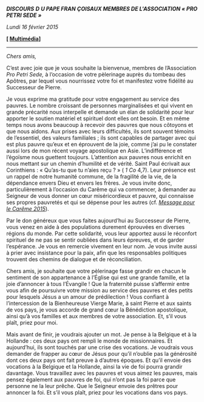 ***DISCOURS*** ***D*** ***U PAPE FRAN*** ***ÇOIS******AUX MEMBRES DE L'ASSOCIATION « PRO PETRI SEDE »***

*Lundi 16 février 2015*

**[ [Multimédia](http://w2.vatican.va/content/francesco/fr/events/event.dir.html/content/vaticanevents/fr/2015/2/16/propetrisede.html)]**

* * *

*Chers amis,*

C’est avec joie que je vous souhaite la bienvenue, membres de l’Association *Pro Petri Sede,* à l’occasion de votre pèlerinage auprès du tombeau des Apôtres, par lequel vous nourrissez votre foi et manifestez votre fidélité au Successeur de Pierre.

Je vous exprime ma gratitude pour votre engagement au service des pauvres. Le nombre croissant de personnes marginalisées et qui vivent en grande précarité nous interpelle et demande un élan de solidarité pour leur apporter le soutien matériel et spirituel dont elles ont besoin. Et en même temps nous avons beaucoup à recevoir des pauvres que nous côtoyons et que nous aidons. Aux prises avec leurs difficultés, ils sont souvent témoins de l’essentiel, des valeurs familiales ; ils sont capables de partager avec qui est plus pauvre qu’eux et en éprouvent de la joie, comme j’ai pu le constater aussi lors de mon récent voyage apostolique en Asie. L’indifférence et l’égoïsme nous guettent toujours. L’attention aux pauvres nous enrichit en nous mettant sur un chemin d’humilité et de vérité. Saint Paul écrivait aux Corinthiens : « Qu’as-tu que tu n’aies reçu ? » ( *1 Co* 4,7). Leur présence est un rappel de notre humanité commune, de la fragilité de la vie, de la dépendance envers Dieu et envers les frères. Je vous invite donc, particulièrement à l’occasion du Carême qui va commencer, à demander au Seigneur de vous donner un cœur miséricordieux et pauvre, qui connaisse ses propres pauvretés et qui se dépense pour les autres (cf. *[Message pour le Carême 2015](http://w2.vatican.va/content/francesco/fr/messages/lent/documents/papa-francesco_20141004_messaggio-quaresima2015.html)*).

Par le don généreux que vous faites aujourd’hui au Successeur de Pierre, vous venez en aide à des populations durement éprouvées en diverses régions du monde. Par cette solidarité, vous leur apportez aussi le réconfort spirituel de ne pas se sentir oubliées dans leurs épreuves, et de garder l’espérance. Je vous en remercie vivement en leur nom. Je vous invite aussi à prier avec insistance pour la paix, afin que les responsables politiques trouvent des chemins de dialogue et de réconciliation.

Chers amis, je souhaite que votre pèlerinage fasse grandir en chacun le sentiment de son appartenance à l’Église qui est une grande famille, et la joie d’annoncer à tous l’Évangile ! Que la fraternité puisse s’affermir entre vous afin de poursuivre votre mission au service des pauvres et des petits pour lesquels Jésus a un amour de prédilection ! Vous confiant à l’intercession de la Bienheureuse Vierge Marie, à saint Pierre et aux saints de vos pays, je vous accorde de grand cœur la Bénédiction apostolique, ainsi qu’à vos familles et aux membres de votre association. Et, s’il vous plaît, priez pour moi.

Mais avant de finir, je voudrais ajouter un mot. Je pense à la Belgique et à la Hollande : ces deux pays ont rempli le monde de missionnaires. Et aujourd’hui, ils sont touchés par une crise des vocations. Je voudrais vous demander de frapper au cœur de Jésus pour qu’il n’oublie pas la générosité dont ces deux pays ont fait preuve à d’autres époques. Et qu’il envoie des vocations à la Belgique et la Hollande, ainsi la vie de foi pourra grandir davantage. Vous travaillez avec les pauvres et vous aimez les pauvres, mais pensez également aux pauvres de foi, qui n’ont pas la foi parce que personne ne la leur prêche. Que le Seigneur envoie des prêtres pour annoncer la foi. Et s’il vous plaît, priez pour les vocations dans vos pays.